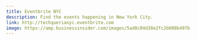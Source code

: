 ```yaml
---
title: Eventbrite NYC
description: Find the events happening in New York City.
link: http://techquerianyc.eventbrite.com
image: https://amp.businessinsider.com/images/5ad8c04d38e2fc2b008b497b-2732-1366.jpg
---
```

